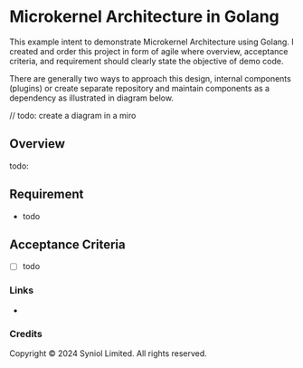 # Microkernel Architecture in Golang
This example intent to demonstrate Microkernel Architecture using Golang. I created and order this project in form of 
agile where overview, acceptance criteria, and requirement should clearly state the objective of demo code. 

There are generally two ways to approach this design, internal components (plugins) or create separate repository and 
maintain components as a dependency as illustrated in diagram below.

// todo: create a diagram in a miro


## Overview
todo:


## Requirement
 * todo


## Acceptance Criteria
 * [ ] todo


### Links
 * []()


### Credits
Copyright &copy; 2024 Syniol Limited. All rights reserved.
